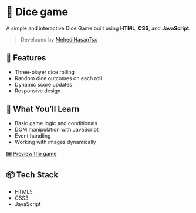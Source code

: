 # 🎲 Dice game

A simple and interactive Dice Game built using **HTML**, **CSS**, and **JavaScript**.

> Developed by [MehediHasanTsx](https://github.com/MehediHasanTsx)

## 🚀 Features

- Three-player dice rolling
- Random dice outcomes on each roll
- Dynamic score updates
- Responsive design

## 🧠 What You’ll Learn

- Basic game logic and conditionals
- DOM manipulation with JavaScript
- Event handling
- Working with images dynamically

<a href="https://mehedihasantsx.github.io/Dice_Game/" target="_blank"> 🖼️ Preview the game</a>

## 📦 Tech Stack

- HTML5
- CSS3
- JavaScript
